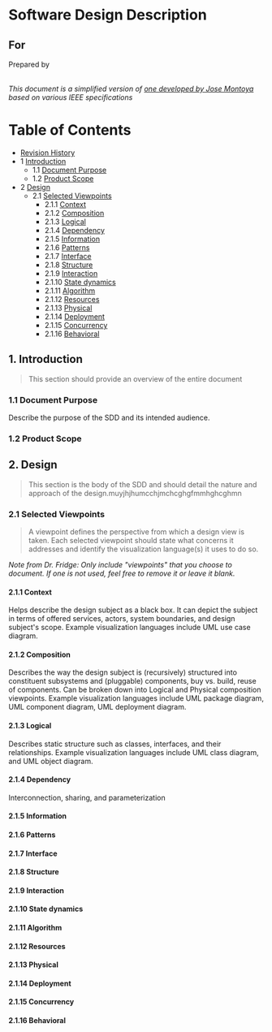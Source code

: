 # Software Design Description
## For <project name>

Prepared by <author>  
<organization>  
<date created>  

*This document is a simplified version of [one developed by Jose Montoya](https://github.com/jam01/SDD-Template/) based on various IEEE specifications*

Table of Contents
=================
* [Revision History](#revision-history)
* 1 [Introduction](#1-introduction)
  * 1.1 [Document Purpose](#11-document-purpose)
  * 1.2 [Product Scope](#12-product-scope)
* 2 [Design](#2-overall-description)
  * 2.1 [Selected Viewpoints](#22-selected-viewpoints)
    * 2.1.1 [Context](#221-context)
    * 2.1.2 [Composition](#222-composition)
    * 2.1.3 [Logical](#223-logical)
    * 2.1.4 [Dependency](#224-dependency)
    * 2.1.5 [Information](#225-information)
    * 2.1.6 [Patterns](#226-patterns)
    * 2.1.7 [Interface](#227-interface)
    * 2.1.8 [Structure](#228-structure)
    * 2.1.9 [Interaction](#229-interaction)
    * 2.1.10 [State dynamics](#2210-state-dynamics)
    * 2.1.11 [Algorithm](#2211-algorithm)
    * 2.1.12 [Resources](#2212-resources)
    * 2.1.13 [Physical](#2213-physical)
    * 2.1.14 [Deployment](#2214-deployment)
    * 2.1.15 [Concurrency](#2215-concurrency)
    * 2.1.16 [Behavioral](#2216-behavioral)

## 1. Introduction
> This section should provide an overview of the entire document

### 1.1 Document Purpose
Describe the purpose of the SDD and its intended audience.

### 1.2 Product Scope
<!-- TODO -->

## 2. Design
> This section is the body of the SDD and should detail the nature and approach of the design.muyjhjhumcchjmchcghgfmmhghcghmn

### 2.1 Selected Viewpoints
> A viewpoint defines the perspective from which a design view is taken. Each selected viewpoint should state what concerns it addresses and identify the visualization language(s) it uses to do so.

*Note from Dr. Fridge: Only include "viewpoints" that you choose to document. If one is not used, feel free to remove it or leave it blank.*

#### 2.1.1 Context
Helps describe the design subject as a black box. It can depict the subject in terms of offered services, actors, system boundaries, and design subject's scope. Example visualization languages include UML use case diagram.

#### 2.1.2 Composition
Describes the way the design subject is (recursively) structured into constituent subsystems and (pluggable) components, buy vs. build, reuse of components. Can be broken down into Logical and Physical composition viewpoints. Example visualization languages include UML package diagram, UML component diagram, UML deployment diagram.

#### 2.1.3 Logical
Describes static structure such as classes, interfaces, and their relationships. Example visualization languages include UML class diagram, and UML object diagram.

#### 2.1.4 Dependency
Interconnection, sharing, and parameterization

#### 2.1.5 Information
<!-- TODO -->
#### 2.1.6 Patterns
<!-- TODO -->
#### 2.1.7 Interface
<!-- TODO -->
#### 2.1.8 Structure
<!-- TODO -->
#### 2.1.9 Interaction
<!-- TODO -->
#### 2.1.10 State dynamics
<!-- TODO -->
#### 2.1.11 Algorithm
<!-- TODO -->
#### 2.1.12 Resources
<!-- TODO -->
#### 2.1.13 Physical
<!-- TODO -->
#### 2.1.14 Deployment
<!-- TODO -->
#### 2.1.15 Concurrency
<!-- TODO -->
#### 2.1.16 Behavioral
<!-- TODO -->